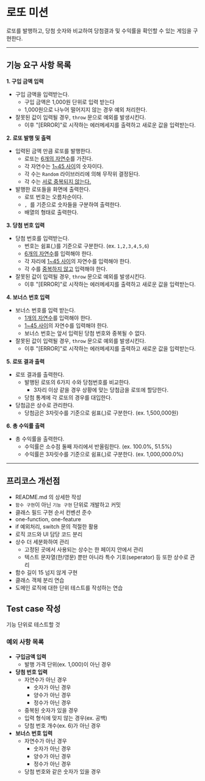 # 로또 미션

로또를 발행하고, 당첨 숫자와 비교하여 당첨결과 및 수익률을 확인할 수 있는 게임을 구현한다.

---

## 기능 요구 사항 목록

**1. 구입 금액 입력**

- 구입 금액을 입력받는다.
  - 구입 금액은 1,000원 단위로 입력 받는다
  - 1,000원으로 나누어 떨어지지 않는 경우 예외 처리한다.
- 잘못된 값이 입력될 경우, `throw` 문으로 예외를 발생시킨다.
  - 이후 "[ERROR]"로 시작하는 에러메세지를 출력하고 새로운 값을 입력받는다.

**2. 로또 발행 및 출력**

- 입력된 금액 만큼 로또를 발행한다.
  - 로또는 <U>6개의 자연수</U>를 가진다.
  - 각 자연수는 <U>1~45 사이</U>의 숫자이다.
  - 각 수는 `Random` 라이브러리에 의해 무작위 결정된다.
  - 각 수는 <U>서로 중복되지 않는다.</U>
- 발행한 로또들을 화면에 출력한다.
  - 로또 번호는 오름차순이다.
  - `, `를 기준으로 숫자들을 구분하여 출력한다.
  - 배열의 형태로 출력한다.

**3. 당첨 번호 입력**

- 당첨 번호를 입력받는다.
  - 번호는 쉼표(,)를 기준으로 구분한다.
    (ex. `1,2,3,4,5,6`)
  - <U>6개의 자연수</U>를 입력해야 한다.
  - 각 자리에 <U>1~45 사이</U>의 자연수를 입력해야 한다.
  - 각 수를 <U>중복하지 않고</U> 입력해야 한다.
- 잘못된 값이 입력될 경우, `throw` 문으로 예외를 발생시킨다.
  - 이후 "[ERROR]"로 시작하는 에러메세지를 출력하고 새로운 값을 입력받는다.

**4. 보너스 번호 입력**

- 보너스 번호를 입력 받는다.
  - <U>1개의 자연수</U>를 입력해야 한다.
  - <U>1~45 사이</U>의 자연수를 입력해야 한다.
  - 보너스 번호는 앞서 입력된 당첨 번호와 중복될 수 없다.
- 잘못된 값이 입력될 경우, `throw` 문으로 예외를 발생시킨다.
  - 이후 "[ERROR]"로 시작하는 에러메세지를 출력하고 새로운 값을 입력받는다.

**5. 로또 결과 출력**

- 로또 결과를 출력한다.
  - 발행된 로또의 6가지 수와 당첨번호를 비교한다.
    - 3자리 이상 같을 경우 상황에 맞는 당첨금을 로또에 할당한다.
  - 당첨 통계에 각 로또의 경우를 대입한다.
- 당첨금은 상수로 관리한다.
  - 당첨금은 3자릿수를 기준으로 쉼표(,)로 구분한다.
    (ex. 1,500,000원)

**6. 총 수익률 출력**

- 총 수익률을 출력한다.
  - 수익률은 소수점 둘째 자리에서 반올림한다.
    (ex. 100.0%, 51.5%)
  - 수익률은 3자릿수를 기준으로 쉼표(,)로 구분한다.
    (ex. 1,000,000.0%)

---

## **프리코스 개선점**

- README.md 의 상세한 작성
- `함수 구현`이 아닌 `기능 구현` 단위로 개발하고 커밋
- 클래스 필드 구현 순서 컨벤션 준수
- one-function, one-feature
- if 예외처리, switch 문의 적절한 활용
- 로직 코드와 UI 담당 코드 분리
- 상수 더 세분화하여 관리
  - 고정된 곳에서 사용되는 상수는 한 페이지 안에서 관리
  - 텍스트 문자열(한/영문) 뿐만 아니라 특수 기호(seperator) 등 또한 상수로 관리
- 함수 길이 15 넘지 않게 구현
- 클래스 객체 분리 연습
- 도메인 로직에 대한 단위 테스트를 작성하는 연습

## Test case 작성

기능 단위로 테스트할 것

### 예외 사항 목록

- **구입금액 입력**
  - 발행 가격 단위(ex. 1,000)이 아닌 경우
- **당첨 번호 입력**
  - 자연수가 아닌 경우
    - 숫자가 아닌 경우
    - 양수가 아닌 경우
    - 정수가 아닌 경우
  - 중복된 숫자가 있을 경우
  - 입력 형식에 맞지 않는 경우(ex. 공백)
  - 당첨 번호 개수(ex. 6)가 아닌 경우
- **보너스 번호 입력**
  - 자연수가 아닌 경우
    - 숫자가 아닌 경우
    - 양수가 아닌 경우
    - 정수가 아닌 경우
  - 당첨 번호와 같은 숫자가 있을 경우
